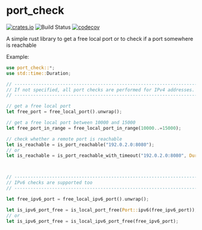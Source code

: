 # port_check
[![crates.io](https://img.shields.io/crates/v/port_check.svg)](https://crates.io/crates/port_check)
![Build Status](https://github.com/ufoscout/port-check-rs/actions/workflows/build_and_test.yml/badge.svg)
[![codecov](https://codecov.io/gh/ufoscout/port-check-rs/branch/master/graph/badge.svg)](https://codecov.io/gh/ufoscout/port-check-rs)

A simple rust library to get a free local port or to check if a port somewhere is reachable

Example:
```rust no_run
use port_check::*;
use std::time::Duration;

// --------------------------------------------------------------------
// If not specified, all port checks are performed for IPv4 addresses.
// --------------------------------------------------------------------

// get a free local port
let free_port = free_local_port().unwrap();

// get a free local port between 10000 and 15000
let free_port_in_range = free_local_port_in_range(10000..=15000);

// check whether a remote port is reachable
let is_reachable = is_port_reachable("192.0.2.0:8080");
// or
let is_reachable = is_port_reachable_with_timeout("192.0.2.0:8080", Duration::from_millis(10_000));



// --------------------------------------------------------------------
// IPv6 checks are supported too
// --------------------------------------------------------------------

let free_ipv6_port = free_local_ipv6_port().unwrap();

let is_ipv6_port_free = is_local_port_free(Port::ipv6(free_ipv6_port));
// or
let is_ipv6_port_free = is_local_ipv6_port_free(free_ipv6_port);

```